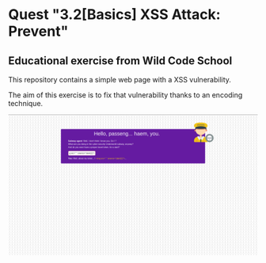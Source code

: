 # Quest "3.2[Basics] XSS Attack: Prevent"

## Educational exercise from Wild Code School

This repository contains a simple web page with a XSS vulnerability.

The aim of this exercise is to fix that vulnerability thanks to an encoding technique.

![screen capture](https://github.com/0reldev/quest-security-xss-basics-prevent/blob/master/img/screen-capture.png?raw=true)
